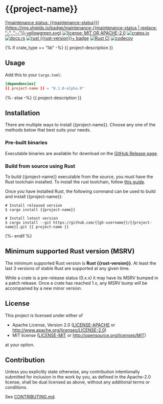 # {{project-name}}

[![maintenance status: {{maintenance-status}}](https://img.shields.io/badge/maintenance-{{maintenance-status | replace: "-", "--"}}-yellowgreen.svg)](https://doc.rust-lang.org/cargo/reference/manifest.html#the-badges-section)
[![license: MIT OR APACHE-2.0](https://img.shields.io/crates/l/{{project-name}}.svg)](#license)
[![crates.io](https://img.shields.io/crates/v/{{project-name}}.svg)](https://crates.io/crates/{{project-name}})
[![docs.rs](https://docs.rs/{{project-name}}/badge.svg)](https://docs.rs/{{project-name}}/)
[![rust {{rust-version}}+ badge](https://img.shields.io/badge/rust-{{rust-version}}+-93450a.svg)](https://doc.rust-lang.org/cargo/reference/manifest.html#the-rust-version-field)
[![Rust CI](https://github.com/{{gh-username}}/{{project-name}}/actions/workflows/ci.yml/badge.svg)](https://github.com/{{gh-username}}/{{project-name}}/actions/workflows/ci.yml)
[![codecov](https://codecov.io/gh/{{gh-username}}/{{project-name}}/graph/badge.svg)](https://codecov.io/gh/{{gh-username}}/{{project-name}})

{% if crate_type == "lib" -%}
{{ project-description }}

## Usage

Add this to your `Cargo.toml`:

```toml
[dependencies]
{{ project-name }} = "0.1.0-alpha.0"
```

{%- else -%}
{{ project-description }}

## Installation

There are multiple ways to install {{project-name}}.
Choose any one of the methods below that best suits your needs.

### Pre-built binaries

Executable binaries are available for download on the [GitHub Release page].

[GitHub Release page]: https://github.com/{{gh-username}}/{{project-name}}/releases/

### Build from source using Rust

To build {{project-name}} executable from the source, you must have the Rust toolchain installed.
To install the rust toolchain, follow [this guide](https://www.rust-lang.org/tools/install).

Once you have installed Rust, the following command can be used to build and install {{project-name}}:

```console
# Install released version
$ cargo install {{project-name}}

# Install latest version
$ cargo install --git https://github.com/{{gh-username}}/{{project-name}}.git {{ project-name }}
```

{%- endif %}

## Minimum supported Rust version (MSRV)

The minimum supported Rust version is **Rust {{rust-version}}**.
At least the last 3 versions of stable Rust are supported at any given time.

While a crate is a pre-release status (0.x.x) it may have its MSRV bumped in a patch release.
Once a crate has reached 1.x, any MSRV bump will be accompanied by a new minor version.

## License

This project is licensed under either of

* Apache License, Version 2.0
   ([LICENSE-APACHE](LICENSE-APACHE) or <http://www.apache.org/licenses/LICENSE-2.0>)
* MIT license
   ([LICENSE-MIT](LICENSE-MIT) or <http://opensource.org/licenses/MIT>)

at your option.

## Contribution

Unless you explicitly state otherwise, any contribution intentionally submitted
for inclusion in the work by you, as defined in the Apache-2.0 license, shall be
dual licensed as above, without any additional terms or conditions.

See [CONTRIBUTING.md](CONTRIBUTING.md).
